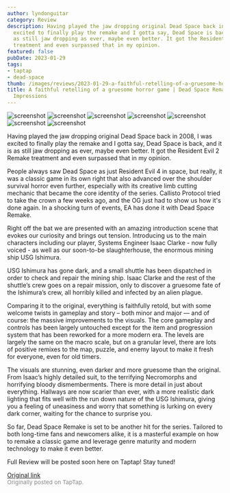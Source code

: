 ```yaml
---
author: lyndonguitar
category: Review
description: Having played the jaw dropping original Dead Space back in 2008, I was
  excited to finally play the remake and I gotta say, Dead Space is back, and it is
  as still jaw dropping as ever, maybe even better. It got the Resident Evil 2 Remake
  treatment and even surpassed that in my opinion.
featured: false
pubDate: 2023-01-29
tags:
- taptap
- dead-space
thumb: /images/reviews/2023-01-29-a-faithful-retelling-of-a-gruesome-horror-game--dead-space-remake---first-impressions-0.avif
title: A faithful retelling of a gruesome horror game | Dead Space Remake - First
  Impressions
---
```


<div class="gallery">
  <img src="/images/reviews/2023-01-29-a-faithful-retelling-of-a-gruesome-horror-game--dead-space-remake---first-impressions-0.avif" alt="screenshot" />
  <img src="/images/reviews/2023-01-29-a-faithful-retelling-of-a-gruesome-horror-game--dead-space-remake---first-impressions-1.avif" alt="screenshot" />
  <img src="/images/reviews/2023-01-29-a-faithful-retelling-of-a-gruesome-horror-game--dead-space-remake---first-impressions-2.avif" alt="screenshot" />
  <img src="/images/reviews/2023-01-29-a-faithful-retelling-of-a-gruesome-horror-game--dead-space-remake---first-impressions-3.avif" alt="screenshot" />
  <img src="/images/reviews/2023-01-29-a-faithful-retelling-of-a-gruesome-horror-game--dead-space-remake---first-impressions-4.avif" alt="screenshot" />
  <img src="/images/reviews/2023-01-29-a-faithful-retelling-of-a-gruesome-horror-game--dead-space-remake---first-impressions-5.avif" alt="screenshot" />
  <img src="/images/reviews/2023-01-29-a-faithful-retelling-of-a-gruesome-horror-game--dead-space-remake---first-impressions-6.avif" alt="screenshot" />
</div>

Having played the jaw dropping original Dead Space back in 2008, I was excited to finally play the remake and I gotta say, Dead Space is back, and it is as still jaw dropping as ever, maybe even better. It got the Resident Evil 2 Remake treatment and even surpassed that in my opinion.

People always saw Dead Space as just Resident Evil 4 in space, but really, it was a classic game in its own right that also advanced over the shoulder survival horror even further, especially with its creative limb cutting mechanic that became the core identity of the series. Callisto Protocol tried to take the crown a few weeks ago, and the OG just had to show us how it's done again. In a shocking turn of events, EA has done it with Dead Space Remake.

Right off the bat we are presented with an amazing introduction scene that evokes our curiosity and brings out tension. Introducing us to the main characters including our player, Systems Engineer Isaac Clarke - now fully voiced - as well as our soon-to-be slaughterhouse, the enormous mining ship USG Ishimura.

USG Ishimura has gone dark, and a small shuttle has been dispatched in order to check and repair the mining ship. Isaac Clarke and the rest of the shuttle’s crew goes on a repair mission, only to discover a gruesome fate of the Ishimura’s crew, all horribly killed and infected by an alien plague.

Comparing it to the original, everything is faithfully retold, but with some welcome twists in gameplay and story – both minor and major — and of course: the massive improvements to the visuals. The core gameplay and controls has been largely untouched except for the item and progression system that has been reworked for a more modern era. The levels are largely the same on the macro scale, but on a granular level, there are lots of positive remixes to the map, puzzle, and enemy layout to make it fresh for everyone, even for old timers.

The visuals are stunning, even darker and more gruesome than the original. From Isaac’s highly detailed suit, to the terrifying Necromorphs and horrifying bloody dismemberments. There is more detail in just about everything. Hallways are now scarier than ever, with a more realistic dark lighting that fits well with the run down nature of the USG Ishimura, giving you a feeling of uneasiness and worry that something is lurking on every dark corner, waiting for the chance to surprise you.

So far, Dead Space Remake is set to be another hit for the series. Tailored to both long-time fans and newcomers alike, it is a masterful example on how to remake a classic game and leverage genre maturity and modern technology to make it even better.

Full Review will be posted soon here on Taptap! Stay tuned!

[Original link](https://www.taptap.io/post/4373834)<br><span style="font-size: 0.95em; color: #888;">Originally posted on TapTap.</span>